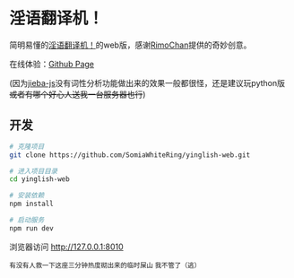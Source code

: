 # 淫语翻译机！

简明易懂的[淫语翻译机！](https://github.com/RimoChan/yinglish)的web版，感谢[RimoChan](https://github.com/RimoChan)提供的奇妙创意。

在线体验：[Github Page](https://shikinami.love/yinglish-web/)

(因为[jieba-js](https://github.com/pulipulichen/jieba-js)没有词性分析功能做出来的效果一般都很怪，还是建议玩python版<s>或者有哪个好心人送我一台服务器也行</s>)

## 开发

```bash
# 克隆项目
git clone https://github.com/SomiaWhiteRing/yinglish-web.git

# 进入项目目录
cd yinglish-web

# 安装依赖
npm install

# 启动服务
npm run dev
```

浏览器访问 http://127.0.0.1:8010

<sub>有没有人救一下这座三分钟热度砌出来的临时屎山 我不管了（逃）</sub>
